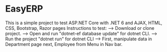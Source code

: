 # EasyERP
This is a simple project to test ASP.NET Core with .NET 6 and AJAX, HTML, CSS, Bootstrap, Razor pages
Instructions to test:
--> Download or clone project.
--> Open and run "dotnet-ef database update" for dotnet CLI.
--> Run the project "dotnet run" for dotnet CLI
--> First, manipulate data in Department page next, Employee from Menu in Nav bar.
